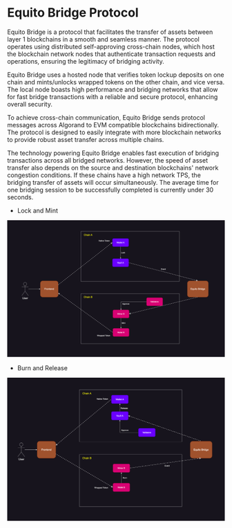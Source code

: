 # Equito Bridge Protocol

Equito Bridge is a protocol that facilitates the transfer of assets between layer 1 blockchains in a smooth and seamless manner. The protocol operates using distributed self-approving cross-chain nodes, which host the blockchain network nodes that authenticate transaction requests and operations, ensuring the legitimacy of bridging activity.

Equito Bridge uses a hosted node that verifies token lockup deposits on one chain and mints/unlocks wrapped tokens on the other chain, and vice versa. The local node boasts high performance and bridging networks that allow for fast bridge transactions with a reliable and secure protocol, enhancing overall security.

To achieve cross-chain communication, Equito Bridge sends protocol messages across Algorand to EVM compatible blockchains bidirectionally. The protocol is designed to easily integrate with more blockchain networks to provide robust asset transfer across multiple chains.

The technology powering Equito Bridge enables fast execution of bridging transactions across all bridged networks. However, the speed of asset transfer also depends on the source and destination blockchains' network congestion conditions. If these chains have a high network TPS, the bridging transfer of assets will occur simultaneously. The average time for one bridging session to be successfully completed is currently under 30 seconds.

- Lock and Mint

![Lock and Mint](./lock.png)

- Burn and Release

![Burn and Release](./release.png)
